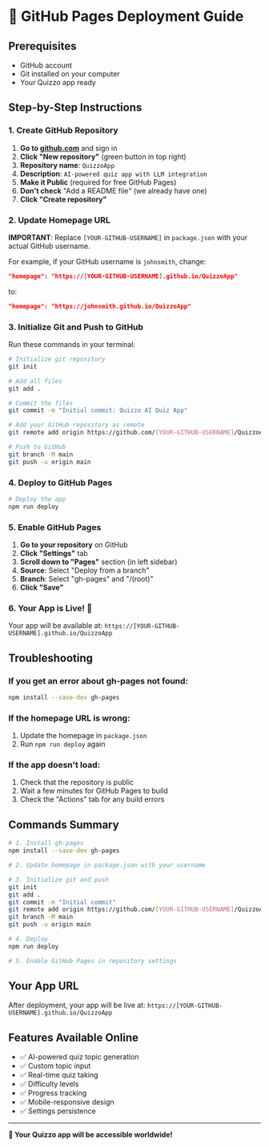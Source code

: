 # 🚀 GitHub Pages Deployment Guide

## Prerequisites
- GitHub account
- Git installed on your computer
- Your Quizzo app ready

## Step-by-Step Instructions

### 1. Create GitHub Repository

1. **Go to [github.com](https://github.com)** and sign in
2. **Click "New repository"** (green button in top right)
3. **Repository name**: `QuizzoApp`
4. **Description**: `AI-powered quiz app with LLM integration`
5. **Make it Public** (required for free GitHub Pages)
6. **Don't check** "Add a README file" (we already have one)
7. **Click "Create repository"**

### 2. Update Homepage URL

**IMPORTANT**: Replace `[YOUR-GITHUB-USERNAME]` in `package.json` with your actual GitHub username.

For example, if your GitHub username is `johnsmith`, change:
```json
"homepage": "https://[YOUR-GITHUB-USERNAME].github.io/QuizzoApp"
```
to:
```json
"homepage": "https://johnsmith.github.io/QuizzoApp"
```

### 3. Initialize Git and Push to GitHub

Run these commands in your terminal:

```bash
# Initialize git repository
git init

# Add all files
git add .

# Commit the files
git commit -m "Initial commit: Quizzo AI Quiz App"

# Add your GitHub repository as remote
git remote add origin https://github.com/[YOUR-GITHUB-USERNAME]/QuizzoApp.git

# Push to GitHub
git branch -M main
git push -u origin main
```

### 4. Deploy to GitHub Pages

```bash
# Deploy the app
npm run deploy
```

### 5. Enable GitHub Pages

1. **Go to your repository** on GitHub
2. **Click "Settings"** tab
3. **Scroll down to "Pages"** section (in left sidebar)
4. **Source**: Select "Deploy from a branch"
5. **Branch**: Select "gh-pages" and "/(root)"
6. **Click "Save"**

### 6. Your App is Live! 🎉

Your app will be available at:
`https://[YOUR-GITHUB-USERNAME].github.io/QuizzoApp`

## Troubleshooting

### If you get an error about gh-pages not found:
```bash
npm install --save-dev gh-pages
```

### If the homepage URL is wrong:
1. Update the homepage in `package.json`
2. Run `npm run deploy` again

### If the app doesn't load:
1. Check that the repository is public
2. Wait a few minutes for GitHub Pages to build
3. Check the "Actions" tab for any build errors

## Commands Summary

```bash
# 1. Install gh-pages
npm install --save-dev gh-pages

# 2. Update homepage in package.json with your username

# 3. Initialize git and push
git init
git add .
git commit -m "Initial commit"
git remote add origin https://github.com/[YOUR-GITHUB-USERNAME]/QuizzoApp.git
git branch -M main
git push -u origin main

# 4. Deploy
npm run deploy

# 5. Enable GitHub Pages in repository settings
```

## Your App URL
After deployment, your app will be live at:
`https://[YOUR-GITHUB-USERNAME].github.io/QuizzoApp`

## Features Available Online
- ✅ AI-powered quiz topic generation
- ✅ Custom topic input
- ✅ Real-time quiz taking
- ✅ Difficulty levels
- ✅ Progress tracking
- ✅ Mobile-responsive design
- ✅ Settings persistence

---

**🎯 Your Quizzo app will be accessible worldwide!** 